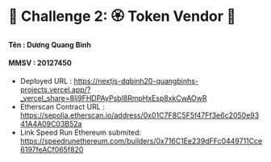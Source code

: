 # 🚩 Challenge 2: 🏵 Token Vendor 🤖
#### Tên : Dương Quang Bình
#### MMSV : 20127450

- Deployed URL : https://nextjs-dqbinh20-quangbinhs-projects.vercel.app/?_vercel_share=8lj9FHDPAyPsbl8RmpHxEsp8xkCwAOwR
- Etherscan Contract URL : https://sepolia.etherscan.io/address/0x01C7F8C5F5f47Ff3e6c2050e9341A4A09C03B52a
- Link Speed Run Ethereum submited: https://speedrunethereum.com/builders/0x716C1Ee239dFFc0449711Cce6197feACf065f820

